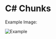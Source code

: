 # C# Chunks

Example Image:

![Example](https://pays.host/uploads/9f0b5218-a3b9-4c3b-ad4f-2bf200cbc033/RNJG2mwe_.png)

